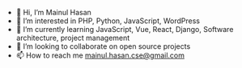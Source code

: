 - 👋 Hi, I’m Mainul Hasan
- 👀 I’m interested in PHP, Python, JavaScript, WordPress
- 🌱 I’m currently learning JavaScript, Vue, React, Django, Software architecture, project management
- 💞️ I’m looking to collaborate on open source projects
- 📫 How to reach me mainul.hasan.cse@gmail.com

<!---
m-mainul/m-mainul is a ✨ special ✨ repository because its `README.md` (this file) appears on your GitHub profile.
You can click the Preview link to take a look at your changes.
--->
